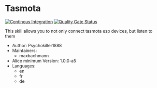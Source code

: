 # Tasmota

[![Continous Integration](https://gitlab.com/project-alice-assistant/skills/skill_Tasmota/badges/master/pipeline.svg)](https://gitlab.com/project-alice-assistant/skills/skill_Tasmota/pipelines/latest)
[![Quality Gate Status](https://sonarcloud.io/api/project_badges/measure?project=project-alice-assistant_skill_Tasmota&metric=alert_status)](https://sonarcloud.io/dashboard?id=project-alice-assistant_skill_Tasmota)

This skill allows you to not only connect tasmota esp devices, but listen to them

- Author: Psychokiller1888
- Maintainers:
  - maxbachmann
- Alice minimum Version: 1.0.0-a5
- Languages:
  - en
  - fr
  - de

